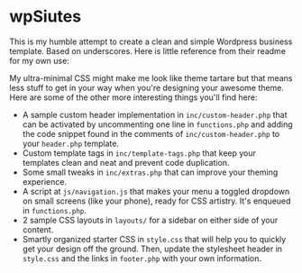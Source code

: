 # wpSiutes

This is my humble attempt to create a clean and simple Wordpress business template. Based on underscores.
Here is little reference from their readme for my own use:

My ultra-minimal CSS might make me look like theme tartare but that means less stuff to get in your way when you're designing your awesome theme. Here are some of the other more interesting things you'll find here:
* A sample custom header implementation in `inc/custom-header.php` that can be activated by uncommenting one line in `functions.php` and adding the code snippet found in the comments of `inc/custom-header.php` to your `header.php` template.
* Custom template tags in `inc/template-tags.php` that keep your templates clean and neat and prevent code duplication.
* Some small tweaks in `inc/extras.php` that can improve your theming experience.
* A script at `js/navigation.js` that makes your menu a toggled dropdown on small screens (like your phone), ready for CSS artistry. It's enqueued in `functions.php`.
* 2 sample CSS layouts in `layouts/` for a sidebar on either side of your content.
* Smartly organized starter CSS in `style.css` that will help you to quickly get your design off the ground.
Then, update the stylesheet header in `style.css` and the links in `footer.php` with your own information.
